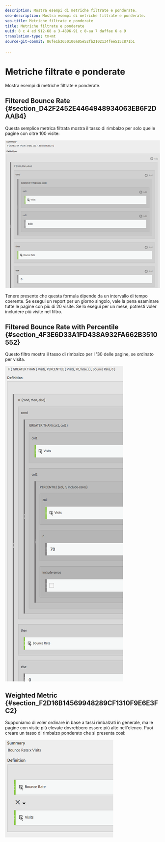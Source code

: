 ```yaml
---
description: Mostra esempi di metriche filtrate e ponderate.
seo-description: Mostra esempi di metriche filtrate e ponderate.
seo-title: Metriche filtrate e ponderate
title: Metriche filtrate e ponderate
uuid: 8 c 4 ed 912-68 a 3-4896-91 c 8-aa 7 daffae 6 a 9
translation-type: tm+mt
source-git-commit: 86fe1b3650100a05e52fb2102134fee515c871b1

---
```



# Metriche filtrate e ponderate

Mostra esempi di metriche filtrate e ponderate.

## Filtered Bounce Rate {#section_D42F2452E4464948934063EB6F2DAAB4}

Questa semplice metrica filtrata mostra il tasso di rimbalzo per solo quelle pagine con oltre 100 visite:

![](assets/cm_fbr.png)

Tenere presente che questa formula dipende da un intervallo di tempo coerente. Se esegui un report per un giorno singolo, vale la pena esaminare tutte le pagine con più di 20 visite. Se lo esegui per un mese, potresti voler includere più visite nel filtro.

## Filtered Bounce Rate with Percentile {#section_4F3E6D33A1FD438A932FA662B3510552}

Questo filtro mostra il tasso di rimbalzo per l '30 delle pagine, se ordinato per visita.

![](assets/cm_wbr_2.png)

## Weighted Metric {#section_F2D16B14569948289CF1310F9E6E3FC2}

Supponiamo di voler ordinare in base a tassi rimbalzati in generale, ma le pagine con visite più elevate dovrebbero essere più alte nell'elenco. Puoi creare un tasso di rimbalzo ponderato che si presenta così:

![](assets/cm_wbr.png)

